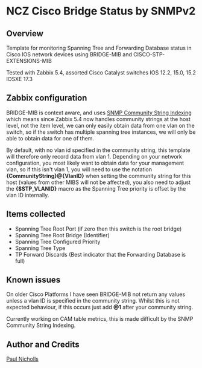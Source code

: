# NCZ Cisco Bridge Status by SNMPv2
## Overview
Template for monitoring Spanning Tree and Forwarding Database status in Cisco IOS network devices using BRIDGE-MIB and CISCO-STP-EXTENSIONS-MIB

Tested with Zabbix 5.4, assorted Cisco Catalyst switches IOS 12.2, 15.0, 15.2 IOSXE 17.3

## Zabbix configuration

BRIDGE-MIB is context aware, and uses [SNMP Community String Indexing](https://www.cisco.com/c/en/us/support/docs/ip/simple-network-management-protocol-snmp/40367-camsnmp40367.html) which means since Zabbix 5.4 now handles community strings at the host level, not the item level, we can only easily obtain data from one vlan on the switch, so if the switch has multiple spanning tree instances, we will only be able to obtain data for one of them.

By default, with no vlan id specified in the community string, this template will therefore only record data from vlan 1. Depending on your network configuration, you most likely want to obtain data for your management vlan, so if this isn't vlan 1, you will need to use the notation **{CommunityString}@{VlanID}** when setting the community string for this host (values from other MIBS will not be affected), you also need to adjust the **{$STP_VLANID}** macro as the Spanning Tree priority is offset by the vlan ID internally. 

## Items collected

- Spanning Tree Root Port (if zero then this switch is the root bridge)
- Spanning Tree Root Bridge (Identifier)
- Spanning Tree Configured Priority
- Spanning Tree Type 
- TP Forward Discards (Best indicator that the Forwarding Database is full)

## Known issues

On older Cisco Platforms I have seen BRIDGE-MIB not return any values unless a vlan ID is specified in the community string. Whilst this is not expected behaviour, if this occurs just add **@1** after your community string. 

Currently working on CAM table metrics, this is made difficult by the SNMP Community String Indexing. 


## Author and Credits

[Paul Nicholls](https://github.com/r9paul/ncz-templates)